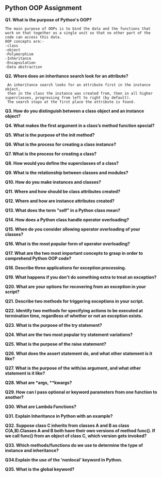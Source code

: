 ## Python OOP Assignment

__Q1. What is the purpose of Python's OOP?__
```
The main purpose of OOPs is to bind the data and the functions that work on that together as a single unit so that no other part of the code can access this data.
OOP concepts are:-
-class
-object
-Polymorphism
-Inheritance
-Encapsulation
-Data abstraction
```

__Q2. Where does an inheritance search look for an attribute?__
```
 An inheritance search looks for an attribute first in the instance object, 
 then in the class the instance was created from, then in all higher superclasses, progressing from left to right (by default). 
 The search stops at the first place the attribute is found.
```

__Q3. How do you distinguish between a class object and an instance object?__

__Q4. What makes the first argument in a class’s method function special?__

__Q5. What is the purpose of the init method?__

__Q6. What is the process for creating a class instance?__

__Q7. What is the process for creating a class?__

__Q8. How would you define the superclasses of a class?__

__Q9. What is the relationship between classes and modules?__

__Q10. How do you make instances and classes?__

__Q11. Where and how should be class attributes created?__

__Q12. Where and how are instance attributes created?__

__Q13. What does the term "self" in a Python class mean?__

__Q14. How does a Python class handle operator overloading?__

__Q15. When do you consider allowing operator overloading of your classes?__

__Q16. What is the most popular form of operator overloading?__

__Q17. What are the two most important concepts to grasp in order to comprehend Python OOP code?__

__Q18. Describe three applications for exception processing.__

__Q19. What happens if you don't do something extra to treat an exception?__

__Q20. What are your options for recovering from an exception in your script?__

__Q21. Describe two methods for triggering exceptions in your script.__

__Q22. Identify two methods for specifying actions to be executed at termination time, regardless of whether or not an exception exists.__

__Q23. What is the purpose of the try statement?__

__Q24. What are the two most popular try statement variations?__

__Q25. What is the purpose of the raise statement?__

__Q26. What does the assert statement do, and what other statement is it like?__

__Q27. What is the purpose of the with/as argument, and what other statement is it like?__

__Q28. What are *args, **kwargs?__

__Q29. How can I pass optional or keyword parameters from one function to another?__

__Q30. What are Lambda Functions?__

__Q31. Explain Inheritance in Python with an example?__

__Q32. Suppose class C inherits from classes A and B as class C(A,B).Classes A and B both have their own versions of method func(). If we call func() from an object of class C, which version gets invoked?__

__Q33. Which methods/functions do we use to determine the type of instance and inheritance?__

__Q34.Explain the use of the 'nonlocal' keyword in Python.__

__Q35. What is the global keyword?__
